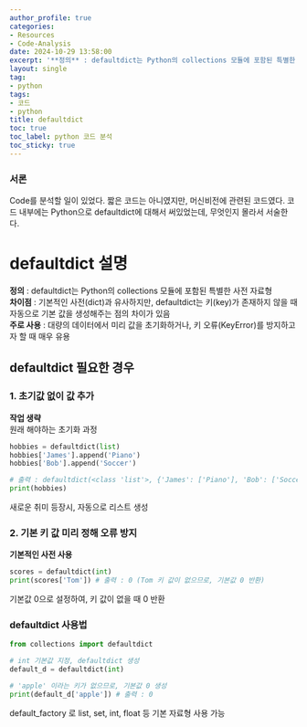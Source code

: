 ```yaml
---
author_profile: true
categories:
- Resources
- Code-Analysis
date: 2024-10-29 13:58:00
excerpt: '**정의** : defaultdict는 Python의 collections 모듈에 포함된 특별한 사전 자료형...'
layout: single
tag:
- python
tags:
- 코드
- python
title: defaultdict
toc: true
toc_label: python 코드 분석
toc_sticky: true
---
```


### 서론
Code를 분석할 일이 있었다. 짧은 코드는 아니였지만, 머신비전에 관련된 코드였다. 
코드 내부에는 Python으로 defaultdict에 대해서 써있었는데, 무엇인지 몰라서 서술한다. 

# defaultdict 설명

**정의** : defaultdict는 Python의 collections 모듈에 포함된 특별한 사전 자료형   
**차이점** : 기본적인 사전(dict)과 유사하지만, defaultdict는 키(key)가 존재하지 않을 때 자동으로 기본 값을 생성해주는 점의 차이가 있음   
**주로 사용** : 대량의 데이터에서 미리 값을 초기화하거나, 키 오류(KeyError)를 방지하고자 할 때 매우 유용   

## defaultdict 필요한 경우

### 1. 초기값 없이 값 추가

**작업 생략**   
원래 해야하는 초기화 과정

```python
hobbies = defaultdict(list)
hobbies['James'].append('Piano')
hobbies['Bob'].append('Soccer')

# 출력 : defaultdict(<class 'list'>, {'James': ['Piano'], 'Bob': ['Soccer']})
print(hobbies)
```
새로운 취미 등장시, 자동으로 리스트 생성

### 2. 기본 키 값 미리 정해 오류 방지

**기본적인 사전 사용**    

```python
scores = defaultdict(int)
print(scores['Tom']) # 출력 : 0 (Tom 키 값이 없으므로, 기본값 0 반환)
```

기본값 0으로 설정하여, 키 값이 없을 때 0 반환

### defaultdict 사용법

```python
from collections import defaultdict

# int 기본값 지정, defaultdict 생성
default_d = defaultdict(int)

# 'apple' 이라는 키가 없으므로, 기본값 0 생성
print(default_d['apple']) # 출력 : 0
```

default_factory 로 list, set, int, float 등 기본 자료형 사용 가능


